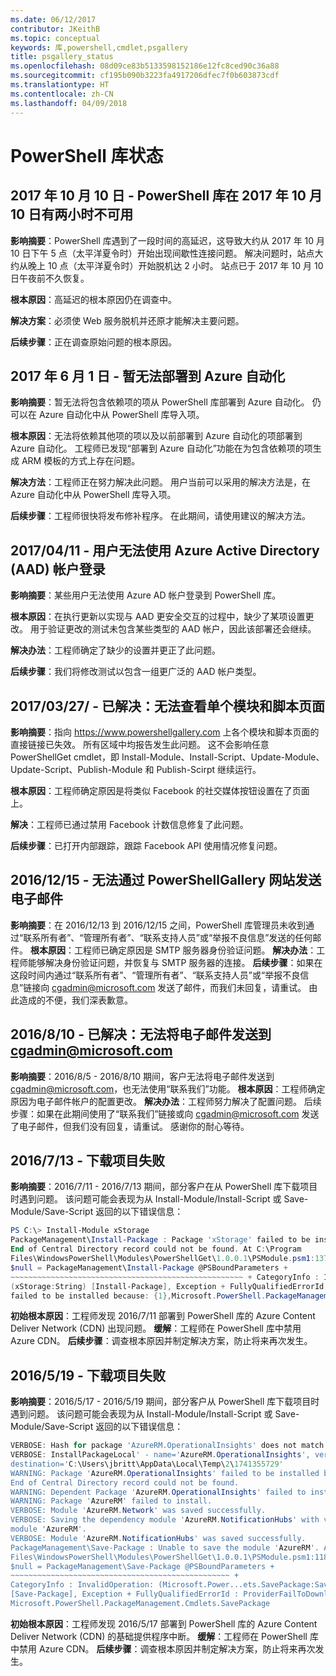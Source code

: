 ```yaml
---
ms.date: 06/12/2017
contributor: JKeithB
ms.topic: conceptual
keywords: 库,powershell,cmdlet,psgallery
title: psgallery_status
ms.openlocfilehash: 08d09ce83b5133598152186e12fc8ced90c36a88
ms.sourcegitcommit: cf195b090b3223fa4917206dfec7f0b603873cdf
ms.translationtype: HT
ms.contentlocale: zh-CN
ms.lasthandoff: 04/09/2018
---
```

<a name="powershell-gallery-status"></a>PowerShell 库状态
=========================
## <a name="10102017---powershell-gallery-unavailable-for-2-hours-101017"></a>2017 年 10 月 10 日 - PowerShell 库在 2017 年 10 月 10 日有两小时不可用

__影响摘要__：PowerShell 库遇到了一段时间的高延迟，这导致大约从 2017 年 10 月 10 日下午 5 点（太平洋夏令时）开始出现间歇性连接问题。 解决问题时，站点大约从晚上 10 点（太平洋夏令时）开始脱机达 2 小时。 站点已于 2017 年 10 月 10 日午夜前不久恢复。

__根本原因__：高延迟的根本原因仍在调查中。

__解决方案__：必须使 Web 服务脱机并还原才能解决主要问题。

__后续步骤__：正在调查原始问题的根本原因。

## <a name="06012017---deploy-to-azure-automation-currently-unavailable"></a>2017 年 6 月 1 日 - 暂无法部署到 Azure 自动化

__影响摘要__：暂无法将包含依赖项的项从 PowerShell 库部署到 Azure 自动化。  仍可以在 Azure 自动化中从 PowerShell 库导入项。

__根本原因__：无法将依赖其他项的项以及以前部署到 Azure 自动化的项部署到 Azure 自动化。 工程师已发现“部署到 Azure 自动化”功能在为包含依赖项的项生成 ARM 模板的方式上存在问题。

__解决方法__：工程师正在努力解决此问题。  用户当前可以采用的解决方法是，在 Azure 自动化中从 PowerShell 库导入项。

__后续步骤__：工程师很快将发布修补程序。  在此期间，请使用建议的解决方法。


## <a name="04112017---users-unable-to-log-in-with-azure-active-directory-aad-accounts"></a>2017/04/11 - 用户无法使用 Azure Active Directory (AAD) 帐户登录

__影响摘要__：某些用户无法使用 Azure AD 帐户登录到 PowerShell 库。

__根本原因__：在执行更新以实现与 AAD 更安全交互的过程中，缺少了某项设置更改。
用于验证更改的测试未包含某些类型的 AAD 帐户，因此该部署还会继续。

__解决办法__：工程师确定了缺少的设置并更正了此问题。

__后续步骤__：我们将修改测试以包含一组更广泛的 AAD 帐户类型。

## <a name="03272017---resolved-unable-to-see-individual-module-and-script-pages"></a>2017/03/27/ - 已解决：无法查看单个模块和脚本页面

__影响摘要__：指向 https://www.powershellgallery.com 上各个模块和脚本页面的直接链接已失效。 所有区域中均报告发生此问题。 这不会影响任意 PowerShellGet cmdlet，即 Install-Module、Install-Script、Update-Module、Update-Script、Publish-Module 和 Publish-Scirpt 继续运行。

__根本原因__：工程师确定原因是将类似 Facebook 的社交媒体按钮设置在了页面上。

__解决__：工程师已通过禁用 Facebook 计数信息修复了此问题。

__后续步骤__：已打开内部跟踪，跟踪 Facebook API 使用情况修复问题。

## <a name="12152016---unable-to-send-emails-via-powershellgallery-website"></a>2016/12/15 - 无法通过 PowerShellGallery 网站发送电子邮件

__影响摘要__：在 2016/12/13 到 2016/12/15 之间，PowerShell 库管理员未收到通过“联系所有者”、“管理所有者”、“联系支持人员”或“举报不良信息”发送的任何邮件。
__根本原因__：工程师已确定原因是 SMTP 服务器身份验证问题。
__解决办法__：工程师能够解决身份验证问题，并恢复与 SMTP 服务器的连接。
__后续步骤__：如果在这段时间内通过“联系所有者”、“管理所有者”、“联系支持人员”或“举报不良信息”链接向 cgadmin@microsoft.com 发送了邮件，而我们未回复，请重试。 由此造成的不便，我们深表歉意。



## <a name="8102016---resolved-unable-to-send-emails-to-cgadminmicrosoftcom"></a>2016/8/10 - 已解决：无法将电子邮件发送到 cgadmin@microsoft.com

__影响摘要__：2016/8/5 - 2016/8/10 期间，客户无法将电子邮件发送到 cgadmin@microsoft.com，也无法使用“联系我们”功能。
__根本原因__：工程师确定原因为电子邮件帐户的配置更改。
__解决办法__：工程师努力解决了配置问题。
后续步骤：如果在此期间使用了“联系我们”链接或向 cgadmin@microsoft.com 发送了电子邮件，但我们没有回复，请重试。 感谢你的耐心等待。



## <a name="7132016---download-items-failed"></a>2016/7/13 - 下载项目失败

__影响摘要__：2016/7/11 - 2016/7/13 期间，部分客户在从 PowerShell 库下载项目时遇到问题。 该问题可能会表现为从 Install-Module/Install-Script 或 Save-Module/Save-Script 返回的以下错误信息：

```powershell
PS C:\> Install-Module xStorage
PackageManagement\Install-Package : Package 'xStorage' failed to be installed because:
End of Central Directory record could not be found. At C:\Program
Files\WindowsPowerShell\Modules\PowerShellGet\1.0.0.1\PSModule.psm1:1375 char:21 + ...
$null = PackageManagement\Install-Package @PSBoundParameters +
~~~~~~~~~~~~~~~~~~~~~~~~~~~~~~~~~~~~~~~~~~~~~~~~~~~~ + CategoryInfo : InvalidResult:
(xStorage:String) [Install-Package], Exception + FullyQualifiedErrorId : Package '{0}'
failed to be installed because: {1},Microsoft.PowerShell.PackageManagement.Cmdlets.InstallPackage
```

__初始根本原因__：工程师发现 2016/7/11 部署到 PowerShell 库的 Azure Content Deliver Network (CDN) 出现问题。
__缓解__：工程师在 PowerShell 库中禁用 Azure CDN。
__后续步骤__：调查根本原因并制定解决方案，防止将来再次发生。


## <a name="5192016---download-items-failed"></a>2016/5/19 - 下载项目失败
__影响摘要__：2016/5/17 - 2016/5/19 期间，部分客户从 PowerShell 库下载项目时遇到问题。 该问题可能会表现为从 Install-Module/Install-Script 或 Save-Module/Save-Script 返回的以下错误信息：

```powershell
VERBOSE: Hash for package 'AzureRM.OperationalInsights' does not match hash provided from the server.
VERBOSE: InstallPackageLocal' - name='AzureRM.OperationalInsights', version='1.0.8',
destination='C:\Users\jbritt\AppData\Local\Temp\2\1741355729'
WARNING: Package 'AzureRM.OperationalInsights' failed to be installed because:
End of Central Directory record could not be found.
WARNING: Dependent Package 'AzureRM.OperationalInsights' failed to install.
WARNING: Package 'AzureRM' failed to install.
VERBOSE: Module 'AzureRM.Network' was saved successfully.
VERBOSE: Saving the dependency module 'AzureRM.NotificationHubs' with version '1.0.8' for the
module 'AzureRM'.
VERBOSE: Module 'AzureRM.NotificationHubs' was saved successfully.
PackageManagement\Save-Package : Unable to save the module 'AzureRM'. At C:\Program
Files\WindowsPowerShell\Modules\PowerShellGet\1.0.0.1\PSModule.psm1:1187 char:21 +
$null = PackageManagement\Save-Package @PSBoundParameters +
~~~~~~~~~~~~~~~~~~~~~~~~~~~~~~~~~~~~~~~~~~~~~~~~~ +
CategoryInfo : InvalidOperation: (Microsoft.Power...ets.SavePackage:SavePackage)
[Save-Package], Exception + FullyQualifiedErrorId : ProviderFailToDownloadFile,
Microsoft.PowerShell.PackageManagement.Cmdlets.SavePackage
```

__初始根本原因__：工程师发现 2016/5/17 部署到 PowerShell 库的 Azure Content Deliver Network (CDN) 的基础提供程序中断。
__缓解__：工程师在 PowerShell 库中禁用 Azure CDN。
__后续步骤__：调查根本原因并制定解决方案，防止将来再次发生。